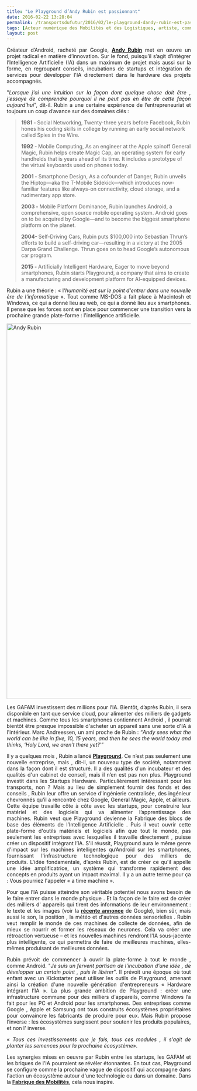 ```yaml
---
title: "Le Playground d’Andy Rubin est passionnant"
date: 2016-02-22 13:28:04
permalink: /transportsdufutur/2016/02/le-playground-dandy-rubin-est-passionnant.html
tags: [Acteur numérique des Mobilités et des Logistiques, artiste, communs, cygne noir, donnée data, Fabrique des mobilités, google, innovation, intelligence collective, internet des objets, open innovation, open source, plate-forme]
layout: post
---
```


<p style="text-align: justify">Créateur d’Android, racheté par Google, <strong><a href="http://www.wired.com/2016/02/android-inventor-andy-rubin-playground-artificial-intelligence/">Andy Rubin</a></strong> met en œuvre un projet radical en matière d’innovation. Sur le fond, puisqu’il s’agit d’intégrer l’Intelligence Artificielle (IA) dans un maximum de projet mais aussi sur la forme, en regroupant conseils, incubations de startups et intégration de services pour développer l'IA directement dans le hardware des projets accompagnés.</p>

<p style="text-align: justify">"<em>Lorsque j'ai une intuition sur la façon dont quelque chose doit être , j'essaye de comprendre pourquoi il ne peut pas en être de cette façon aujourd'hui</em>", dit-il. Rubin a une certaine expérience de l’entrepreneuriat et toujours un coup d’avance sur des domaines clés :</p>



<blockquote><strong>1981 - </strong>Social Networking, Twenty-three years before Facebook, Rubin hones his coding skills in college by running an early social network called Spies in the Wire.



<strong>1992 - </strong>Mobile Computing, As an engineer at the Apple spinoff General Magic, Rubin helps create Magic Cap, an operating system for early handhelds that is years ahead of its time. It includes a prototype of the virtual keyboards used on phones today.



<strong>2001 - </strong>Smartphone Design, As a cofounder of Danger, Rubin unveils the Hiptop—aka the T-Mobile Sidekick—which introduces now-familiar features like always-on connectivity, cloud storage, and a rudimentary app store.



<strong>2003 - </strong>Mobile Platform Dominance, Rubin launches Android, a comprehensive, open source mobile operating system. Android goes on to be acquired by ­Google—and to become the biggest smartphone platform on the planet.



<strong>2004- </strong>Self-Driving Cars, Rubin puts $100,000 into Sebastian Thrun’s efforts to build a self-driving car—resulting in a victory at the 2005 Darpa Grand Challenge. Thrun goes on to head Google’s autonomous car program.



<strong>2015 - </strong>Artificially Intelligent Hardware, Eager to move beyond smartphones, Rubin starts Playground, a company that aims to create a manufacturing and development platform for AI-equipped devices.</blockquote>

<p style="text-align: justify">Rubin a une théorie : « l<em>'humanité est sur le point d'entrer dans une nouvelle ère de l'informatique</em> ». Tout comme MS-DOS a fait place à Macintosh et Windows, ce qui a donné lieu au web, ce qui a donné lieu aux smartphones. Il pense que les forces sont en place pour commencer une transition vers la prochaine grande plate-forme : l'intelligence artificielle.</p>

<p style="text-align: justify"><a href="http://transportsdufutur.ademe.fr/wp-content/uploads/sites/6/2016/02/playground_andy_rubin1.jpg"><img class="aligncenter wp-image-4152 size-large" src="http://transportsdufutur.ademe.fr/wp-content/uploads/sites/6/2016/02/playground_andy_rubin1-896x1024.jpg" alt="Andy Rubin" width="896" height="1024" /></a><!--more--></p>

<p style="text-align: justify">Les GAFAM investissent des millions pour l’IA. Bientôt, d’après Rubin, il sera disponible en tant que service cloud, pour alimenter des milliers de gadgets et machines. Comme tous les smartphones contiennent Android , il pourrait bientôt être presque impossible d'acheter un appareil sans une sorte d'IA à l'intérieur. Marc Andreessen, un ami proche de Rubin : “<em>Andy sees what the world can be like in five, 10, 15 years, and then he sees the world today and thinks, ‘Holy Lord, we aren’t there yet?</em>’”</p>

<p style="text-align: justify">Il y a quelques mois , Rubin a lancé <a href="http://playground.global/" target="_blank"><strong>Playground</strong></a>. Ce n’est pas seulement une nouvelle entreprise, mais , dit-il, un nouveau type de société, notamment dans la façon dont il est structuré. Il a des qualités d'un incubateur et des qualités d'un cabinet de conseil, mais il n’en est pas non plus. Playground investit dans les Startups Hardware. Particulièrement intéressant pour les transports, non ? Mais au lieu de simplement fournir des fonds et des conseils , Rubin leur offre un service d'ingénierie centralisée, des ingénieur chevronnés qu’il a rencontré chez Google, General Magic, Apple, et ailleurs. Cette équipe travaille côte à côte avec les startups, pour construire leur matériel et des logiciels qui va alimenter l’apprentissage des machines. Rubin veut que Playground devienne la Fabrique des blocs de base des éléments de l’Intelligence Artificielle . Puis il veut ouvrir cette plate-forme d'outils matériels et logiciels afin que tout le monde, pas seulement les entreprises avec lesquelles il travaille directement , puisse créer un dispositif intégrant l’IA. S'il réussit, Playground aura le même genre d'impact sur ​​les machines intelligentes qu’Android sur les smartphones, fournissant l'infrastructure technologique pour des milliers de produits. L'idée fondamentale, d’après Rubin, est de créer ce qu'il appelle une idée amplificatrice, un système qui transforme rapidement des concepts en produits ayant un impact maximal. Il y a un autre terme pour ça : Vous pourriez l'appeler « a time machine ».</p>

<p style="text-align: justify">Pour que l’IA puisse atteindre son véritable potentiel nous avons besoin de le faire entrer dans le monde physique . Et la façon de le faire est de créer des milliers d' appareils qui tirent des informations de leur environnement : le texte et les images (voir la <a href="http://googlecloudplatform.blogspot.fr/2016/02/Google-Cloud-Vision-API-enters-beta-open-to-all-to-try.html" target="_blank"><strong>récente annonce</strong></a> de Google), bien sûr, mais aussi le son, la position , la météo et d'autres données sensorielles . Rubin veut remplir le monde de ces machines de collecte de données, afin de mieux se nourrir et former les réseaux de neurones. Cela va créer une rétroaction vertueuse – et les nouvelles machines rendront l'IA sous-jacente plus intelligente, ce qui permettra de faire de meilleures machines, elles-mêmes produisant de meilleures données.</p>

<p style="text-align: justify">Rubin prévoit de commencer à ouvrir la plate-forme à tout le monde , comme Android. "<em>Je suis un fervent partisan de l'incubation d’une idée , de développer un certain point , puis le libérer</em>". Il prévoit une époque où tout enfant avec un Kickstarter peut utiliser les outils de Playground, amenant ainsi la création d'une nouvelle génération d'entrepreneurs « Hardware intégrant l’IA ». La plus grande ambition de Playground : créer une infrastructure commune pour des milliers d'appareils, comme Windows l’a fait pour les PC et Android pour les smartphones. Des entreprises comme Google , Apple et Samsung ont tous construits écosystèmes propriétaires pour convaincre les fabricants de produire pour eux. Mais Rubin propose l’inverse : les écosystèmes surgissent pour soutenir les produits populaires, et non l' inverse.</p>

<p style="text-align: justify">« <em>Tous ces investissements que je fais, tous ces modules , il s’agit de planter les semences pour la prochaine écosystème</em>».</p>

<p style="text-align: justify">Les synergies mises en oeuvre par Rubin entre les startups, les GAFAM et les briques de l'IA pourraient se révéler étonnantes. En tout cas, Playground se configure comme la prochaine vague de dispositif qui accompagne dans l'action un écosystème autour d'une technologie ou dans un domaine. Dans la <a href="http://lafabriquedesmobilites.fr" target="_blank"><strong>Fabrique des Mobilités</strong></a>, cela nous inspire.</p>
